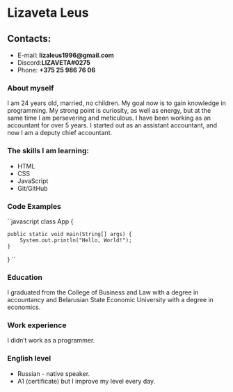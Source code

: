 # Lizaveta Leus
## Contacts:
   * E-mail: __lizaleus1996@gmail.com__
   * Discord:__LIZAVETA#0275__
   * Phone: __+375 25 986 76 06__
### About myself

I am 24 years old, married, no children. 
My goal now is to gain knowledge in programming. My strong point is curiosity, as well as energy, but at the same time I am persevering and meticulous. I have been working as an accountant for over 5 years. I started out as an assistant accountant, and now I am a deputy chief accountant.
### The skills I am learning:

   * HTML
   * CSS
   * JavaScript
   * Git/GitHub
### Code Examples

 ``javascript
 class App {

    public static void main(String[] args) {
        System.out.println("Hello, World!");
    }

 }
 ``
### Education

I graduated from the College of Business and Law with a degree in accountancy and Belarusian State Economic University with a degree in economics.
### Work experience

I didn’t work as a programmer.
### English level 

* Russian - native speaker.
* A1 (certificate) but I improve my level every day.